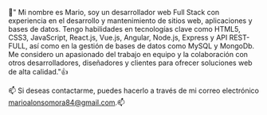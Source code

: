 👋" Mi nombre es Mario, soy un desarrollador web Full Stack con experiencia en el desarrollo y mantenimiento de sitios web, aplicaciones y bases de datos. Tengo habilidades en tecnologías clave como HTML5, CSS3, JavaScript, React.js, Vue.js, Angular, Node.js, Express y API REST-FULL, así como en la gestión de bases de datos como MySQL y MongoDb. Me considero un apasionado del trabajo en equipo y la colaboración con otros desarrolladores, diseñadores y clientes para ofrecer soluciones web de alta calidad."👍

📫 Si deseas contactarme, puedes hacerlo a través de mi correo electrónico marioalonsomora84@gmail.com.📫



